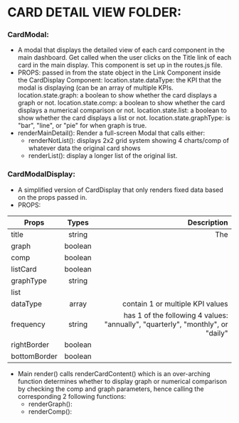   # CARD DETAIL VIEW FOLDER:
  ### CardModal: 
  * A modal that displays the detailed view of each card component in the main dashboard. Get called when the user clicks on the Title link of each card in the main display. This component is set up in the routes.js file.
  * PROPS: passed in from the state object in the Link Component inside the CardDisplay Component:
        location.state.dataType: the KPI that the modal is displaying (can be an array of multiple KPIs.
        location.state.graph: a boolean to show whether the card displays a graph or not.
        location.state.comp: a boolean to show whether the card displays a numerical comparison or not.
        location.state.list: a boolean to show whether the card displays a list or not.
        location.state.graphType: is "bar", "line", or "pie" for when graph is true.
  * renderMainDetail(): Render a full-screen Modal that calls either:
    * renderNotList(): displays 2x2 grid system showing 4 charts/comp of whatever data the original card shows
    * renderList(): display a longer list of the original list.

  ### CardModalDisplay: 
  * A simplified version of CardDisplay that only renders fixed data based on the props passed in.
  * PROPS:

 | Props         | Types         | Description       |
 | ------------- |:-------------:| -----------------:|
 | title         | string        | The |
 | graph         | boolean       | |
 | comp          | boolean       | |
 | listCard      | boolean       | |
 | graphType     | string        | |
 | list          |        | |
 | dataType      | array | contain 1 or multiple KPI values |
 | frequency     | string | has 1 of the following 4 values: "annually", "quarterly", "monthly", or "daily" |
 | rightBorder   | boolean       | |
 | bottomBorder  | boolean       | |     

  * Main render() calls renderCardContent() which is an over-arching function determines whether to display graph or numerical comparison by checking the comp and graph parameters, hence calling the corresponding 2 following functions:
    * renderGraph():
    * renderComp():
        

